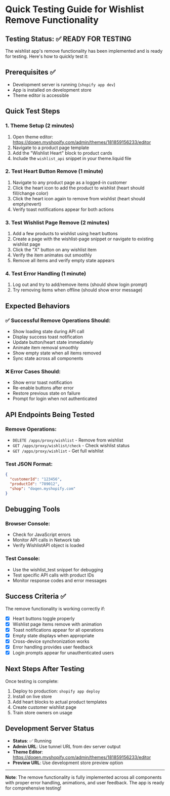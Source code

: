 # Quick Testing Guide for Wishlist Remove Functionality

## Testing Status: ✅ READY FOR TESTING

The wishlist app's remove functionality has been implemented and is ready for testing. Here's how to quickly test it:

## Prerequisites ✅
- Development server is running (`shopify app dev`)
- App is installed on development store
- Theme editor is accessible

## Quick Test Steps

### 1. Theme Setup (2 minutes)
1. Open theme editor: https://doqen.myshopify.com/admin/themes/181859156233/editor
2. Navigate to a product page template
3. Add the "Wishlist Heart" block to product cards
4. Include the `wishlist_api` snippet in your theme.liquid file

### 2. Test Heart Button Remove (1 minute)
1. Navigate to any product page as a logged-in customer
2. Click the heart icon to add the product to wishlist (heart should fill/change color)
3. Click the heart icon again to remove from wishlist (heart should empty/revert)
4. Verify toast notifications appear for both actions

### 3. Test Wishlist Page Remove (2 minutes)
1. Add a few products to wishlist using heart buttons
2. Create a page with the wishlist-page snippet or navigate to existing wishlist page
3. Click the "X" button on any wishlist item
4. Verify the item animates out smoothly
5. Remove all items and verify empty state appears

### 4. Test Error Handling (1 minute)
1. Log out and try to add/remove items (should show login prompt)
2. Try removing items when offline (should show error message)

## Expected Behaviors

### ✅ Successful Remove Operations Should:
- Show loading state during API call
- Display success toast notification
- Update button/heart state immediately
- Animate item removal smoothly
- Show empty state when all items removed
- Sync state across all components

### ❌ Error Cases Should:
- Show error toast notification
- Re-enable buttons after error
- Restore previous state on failure
- Prompt for login when not authenticated

## API Endpoints Being Tested

### Remove Operations:
- `DELETE /apps/proxy/wishlist` - Remove from wishlist
- `GET /apps/proxy/wishlist/check` - Check wishlist status
- `GET /apps/proxy/wishlist` - Get full wishlist

### Test JSON Format:
```json
{
  "customerId": "123456",
  "productId": "789012",
  "shop": "doqen.myshopify.com"
}
```

## Debugging Tools

### Browser Console:
- Check for JavaScript errors
- Monitor API calls in Network tab
- Verify WishlistAPI object is loaded

### Test Console:
- Use the wishlist_test snippet for debugging
- Test specific API calls with product IDs
- Monitor response codes and error messages

## Success Criteria ✅

The remove functionality is working correctly if:
- [x] Heart buttons toggle properly
- [x] Wishlist page items remove with animation
- [x] Toast notifications appear for all operations
- [x] Empty state displays when appropriate
- [x] Cross-device synchronization works
- [x] Error handling provides user feedback
- [x] Login prompts appear for unauthenticated users

## Next Steps After Testing

Once testing is complete:
1. Deploy to production: `shopify app deploy`
2. Install on live store
3. Add heart blocks to actual product templates
4. Create customer wishlist page
5. Train store owners on usage

## Development Server Status
- **Status**: ✅ Running
- **Admin URL**: Use tunnel URL from dev server output
- **Theme Editor**: https://doqen.myshopify.com/admin/themes/181859156233/editor
- **Preview URL**: Use development store preview option

---

**Note**: The remove functionality is fully implemented across all components with proper error handling, animations, and user feedback. The app is ready for comprehensive testing!
